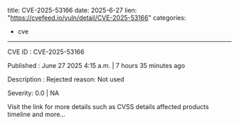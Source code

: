  
title: CVE-2025-53166
date: 2025-6-27
lien: "https://cvefeed.io/vuln/detail/CVE-2025-53166"
categories:
  - cve
---

CVE ID : CVE-2025-53166

Published :  June 27
2025
4:15 a.m. | 7 hours
35 minutes ago

Description : Rejected reason: Not used

Severity: 0.0 | NA

Visit the link for more details
such as CVSS details
affected products
timeline
and more...
